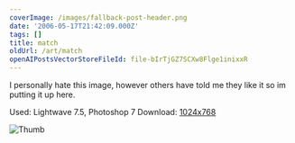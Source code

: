 ```yaml
---
coverImage: /images/fallback-post-header.png
date: '2006-05-17T21:42:09.000Z'
tags: []
title: match
oldUrl: /art/match
openAIPostsVectorStoreFileId: file-bIrTjGZ7SCXw8Flge1inixxR
---
```


I personally hate this image, however others have told me they like it so im putting it up here.

Used: Lightwave 7.5, Photoshop 7
Download: [1024x768](https://www.mikecann.co.uk/Images/Art-Full/match.jpg)

![Thumb](https://www.mikecann.co.uk/Images/Art-Thumbs/match.gif "Thumb")
